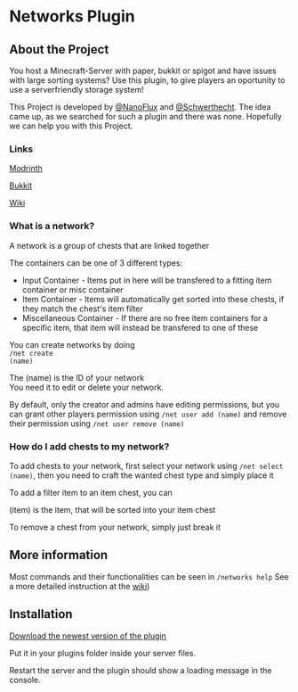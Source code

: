 # Networks Plugin

## About the Project

You host a Minecraft-Server with paper, bukkit or spigot and have issues with large sorting systems? Use this plugin, to give players an oportunity to use a serverfriendly storage system!

This Project is developed by <a href="https://github.com/nanoflux">@NanoFlux</a> and <a href="https://github.com/Schwerthecht">@Schwerthecht</a>. The idea came up, as we searched for such a plugin and there was none. Hopefully we can help you with this Project.


### Links
[Modrinth](https://modrinth.com/plugin/networks)

[Bukkit](https://dev.bukkit.org/projects/networks)

[Wiki](https://wiki.quantumflux.de)

### What is a network?

A network is a group of chests that are linked together

The containers can be one of 3 different types:<br />
- Input Container - Items put in here will be transfered to a fitting item container or misc container<br />
- Item Container - Items will automatically get sorted into these chests, if they match the chest's item filter<br />
- Miscellaneous Container - If there are no free item containers for a specific item, that item will instead be transfered to one of these

You can create networks by doing
<br /><code>/net create (name)</code>

The (name) is the ID of your network<br />
You need it to edit or delete your network.

By default, only the creator and admins have editing permissions, but you can grant other players permission using
`/net user add (name)`
and remove their permission using `/net user remove (name)`


### How do I add chests to my network?

To add chests to your network, first select your network using <code>/net select (name)</code>, then you need to craft the wanted chest type and simply place it

To add a filter item to an item chest, you can 

(item) is the item, that will be sorted into your item chest

To remove a chest from your network, simply just break it


## More information

Most commands and their functionalities can be seen in <code>/networks help</code>
See a more detailed instruction at the [wiki](https://wiki.quantumflux.de))


## Installation

[Download the newest version of the plugin](https://modrinth.com/plugin/networks/versions)

Put it in your plugins folder inside your server files.

Restart the server and the plugin should show a loading message in the console.
